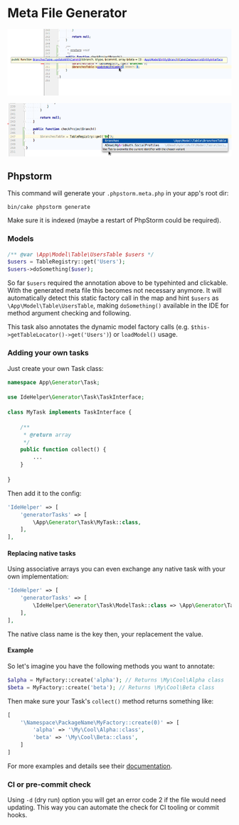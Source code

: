 #  Meta File Generator

![Model Typehinting](img/model_typehinting.png)

![Model Autocomplete](img/model_autocomplete.png) 

## Phpstorm
This command will generate your `.phpstorm.meta.php` in your app's root dir:
```
bin/cake phpstorm generate
```

Make sure it is indexed (maybe a restart of PhpStorm could be required).

### Models
```php
/** @var \App\Model\Table\UsersTable $users */
$users = TableRegistry::get('Users');
$users->doSomething($user);
```
So far `$users` required the annotation above to be typehinted and clickable.
With the generated meta file this becomes not necessary anymore.
It will automatically detect this static factory call in the map and hint `$users` as `\App\Model\Table\UsersTable`, making
`doSomething()` available in the IDE for method argument checking and following.

This task also annotates the dynamic model factory calls (e.g. `$this->getTableLocator()->get('Users')`) or `loadModel()` usage.

### Adding your own tasks
Just create your own Task class:
```php
namespace App\Generator\Task;

use IdeHelper\Generator\Task\TaskInterface;

class MyTask implements TaskInterface {

	/**
	 * @return array
	 */
	public function collect() {
		...
	}
	
}
```

Then add it to the config:
```php
'IdeHelper' => [
	'generatorTasks' => [
		\App\Generator\Task\MyTask::class,
	],
],
```

#### Replacing native tasks
Using associative arrays you can even exchange any native task with your own implementation:
```php
'IdeHelper' => [
	'generatorTasks' => [
		\IdeHelper\Generator\Task\ModelTask::class => \App\Generator\Task\MyEnhancedModelTask::class,
	],
],
```
The native class name is the key then, your replacement the value.

#### Example
So let's imagine you have the following methods you want to annotate:
```php
$alpha = MyFactory::create('alpha'); // Returns \My\Cool\Alpha class
$beta = MyFactory::create('beta'); // Returns \My\Cool\Beta class
```
Then make sure your Task's `collect()` method returns something like:
```php
[
	'\Namespace\PackageName\MyFactory::create(0)' => [
		'alpha' => '\My\Cool\Alpha::class',
		'beta' => '\My\Cool\Beta::class',
	]
]
```

For more examples and details see their [documentation](https://confluence.jetbrains.com/display/PhpStorm/PhpStorm+Advanced+Metadata).

### CI or pre-commit check
Using `-d` (dry run) option you will get an error code 2 if the file would need updating.
This way you can automate the check for CI tooling or commit hooks.
